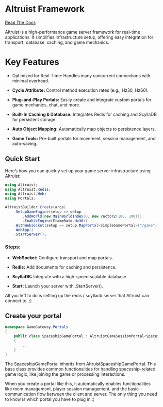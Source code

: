 # Altruist Framework

[Read The Docs](https://altruist-docs.vercel.app)

Altruist is a high-performance game server framework for real-time applications. It simplifies infrastructure setup, offering easy integration for transport, database, caching, and game mechanics.

# Key Features
- Optimized for Real-Time: Handles many concurrent connections with minimal overhead.

- **Cycle Attribute:** Control method execution rates (e.g., Hz30, Hz60).

- **Plug-and-Play Portals:** Easily create and integrate custom portals for game mechanics, chat, and more.

- **Built-In Caching & Database:** Integrates Redis for caching and ScyllaDB for persistent storage.

- **Auto Object Mapping:** Automatically map objects to persistence layers.

- **Game Tools:** Pre-built portals for movement, session management, and auto-saving.

## Quick Start

Here’s how you can quickly set up your game server infrastructure using Altruist:

```csharp
using Altruist;
using Altruist.Redis;
using Altruist.Web;
using Portals;

AltruistBuilder.Create(args)
    .SetupGameEngine(setup => setup
        .AddWorld(new MainWorldIndex(0, new Vector2(100, 100)))
        .EnableEngine(FrameRate.Hz30))
    .WithWebsocket(setup => setup.MapPortal<SimpleGamePortal>("/game"))
    .WebApp()
    .StartServer();
```

### Steps:
- **WebSocket:** Configure transport and map portals.

- **Redis:** Add documents for caching and persistence.

- **ScyllaDB:** Integrate with a high-speed scalable database.

- **Start:** Launch your server with .StartServer().

All you left to do is setting up the redis / scylladb server that Altruist can connect to. :)

## Create your portal

```csharp
namespace GameGateway.Portals
{
    public class SpaceshipGamePortal : AltruistGameSessionPortal<SpaceshipPlayer>
    {
        ...
    }
}
```

The SpaceshipGamePortal inherits from AltruistSpaceshipGamePortal. This base class provides common functionalities for handling spaceship-related game logic, like joining the game or processing interactions.

When you create a portal like this, it automatically enables functionalities like room management, player session management, and the basic communication flow between the client and server. The only thing you need to know is which portal you have to plug in :)
